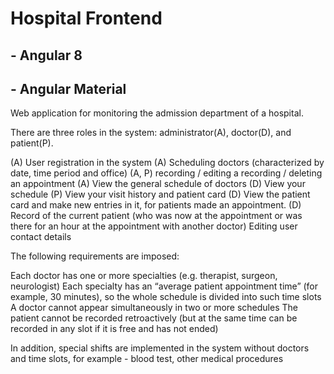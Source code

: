 # Hospital Frontend

## - Angular 8
## - Angular Material

Web application for monitoring the admission department of a hospital.

There are three roles in the system: administrator(A), doctor(D), and patient(P).

(A) User registration in the system
(A) Scheduling doctors (characterized by date, time period and office)
(A, P) recording / editing a recording / deleting an appointment
(A) View the general schedule of doctors
(D) View your schedule
(P) View your visit history and patient card
(D) View the patient card and make new entries in it, for patients made an appointment.
(D) Record of the current patient (who was now at the appointment or was there for an hour at the appointment with another doctor)
Editing user contact details

The following requirements are imposed:

Each doctor has one or more specialties (e.g. therapist, surgeon, neurologist)
Each specialty has an “average patient appointment time” (for example, 30 minutes), so the whole schedule is divided into such time slots
A doctor cannot appear simultaneously in two or more schedules
The patient cannot be recorded retroactively (but at the same time can be recorded in any slot if it is free and has not ended)

In addition, special shifts are implemented in the system without doctors and time slots, for example - blood test, other medical procedures
